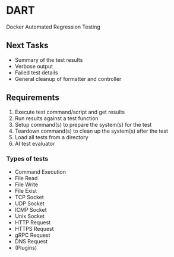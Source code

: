 # DART

Docker Automated Regression Testing

## Next Tasks
- Summary of the test results
- Verbose output
- Failed test details
- General cleanup of formatter and controller

## Requirements

1. Execute test command/script and get results
2. Run results against a test function
3. Setup command(s) to prepare the system(s) for the test
4. Teardown command(s) to clean up the system(s) after the test
5. Load all tests from a directory
6. AI test evaluator


### Types of tests

- Command Execution
- File Read
- File Write
- File Exist
- TCP Socket
- UDP Socket
- ICMP Socket
- Unix Socket
- HTTP Request
- HTTPS Request
- gRPC Request
- DNS Request
- (Plugins)